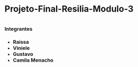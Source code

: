 <h1>Projeto-Final-Resilia-Modulo-3 <h1>

<h3>Integrantes<h3>

<ul>
  <li>Raissa</li>
  <li>Viniele</li>
  <li>Gustavo</li>
  <li>Camila Menacho</li>
</ul>
